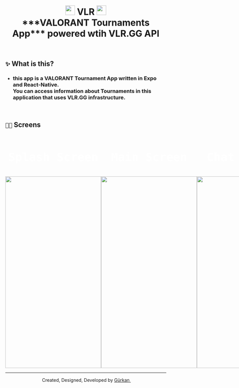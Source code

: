 <h1 align="center">
  <img src="./grknai/icon.png" style="width:30px">
    VLR
  <img src="./grknai/icon.png" style="width:30px">
  <br>
  ***VALORANT Tournaments App*** powered wtih VLR.GG API
</h1>

<br />

## `✨` What is this?
- ### this app is a **VALORANT Tournament App** written in **Expo** and **React-Native**. <br /> You can access information about Tournaments in this application that uses **VLR.GG** infrastructure.
<br />

## `🧑‍💻` Screens
<div align="center" style="justify-content-items:center; display:flex; color:white; text-design:none;">
  <kbd>
    <h1 align="center" style="font-size: 36px"> Splash Screen  </h1><br />
    <img style="width:300px; height:600px" src="./grknai/Splash.jpg" />
  </kbd>
  <kbd>
      <h1 align="center" style="font-size: 36px"> Main Screen  </h1><br />
      <img style="width:300px; height:600px" src="./grknai/Main.jpg" />
  </kbd>
  <kbd>
    <h1 align="center" style="font-size: 36px"> Chat Screen</h1><br />
    <img style="width:300px; height:600px" src="./grknai/Chat.jpg" />
  </kbd>
</div>

---
<p align="center">
  <img src="./grknai/icon.png" style="width:10px">
  Created, Designed, Developed by
  <a target="_blank" href="https://github.com/GweepCreative">
    Gürkan
  </a>
  <img src="./grknai/icon.png" style="width:10px">
</p>
